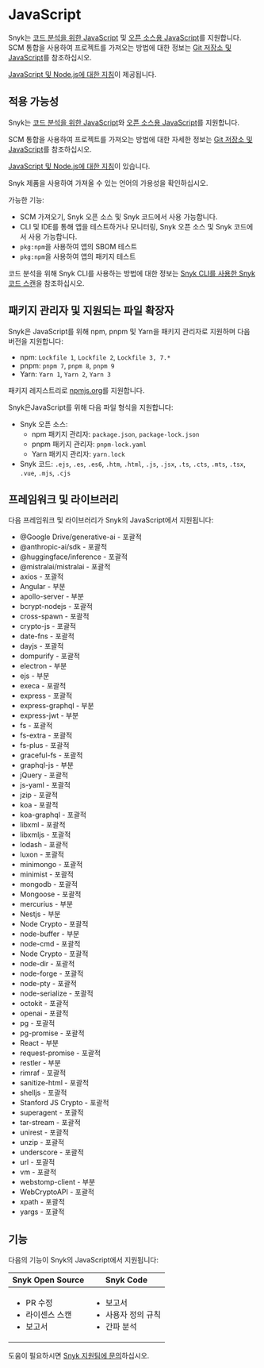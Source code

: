 # JavaScript

Snyk는 [코드 분석을 위한 JavaScript](javascript-for-code-analysis.md) 및 [오픈 소스용 JavaScript](javascript-for-open-source.md)를 지원합니다. SCM 통합을 사용하여 프로젝트를 가져오는 방법에 대한 정보는 [Git 저장소 및 JavaScript](git-repositories-and-javascript.md)를 참조하십시오.

[JavaScript 및 Node.js에 대한 지침](best-practices-for-javascript-and-node.js.md)이 제공됩니다.

## 적용 가능성

Snyk는 [코드 분석을 위한 JavaScript](javascript-for-code-analysis.md)와 [오픈 소스용 JavaScript](javascript-for-open-source.md)를 지원합니다.

SCM 통합을 사용하여 프로젝트를 가져오는 방법에 대한 자세한 정보는 [Git 저장소 및 JavaScript](git-repositories-and-javascript.md)를 참조하십시오.

[JavaScript 및 Node.js에 대한 지침](best-practices-for-javascript-and-node.js.md)이 있습니다.

Snyk 제품을 사용하여 가져올 수 있는 언어의 가용성을 확인하십시오.

가능한 기능:

* SCM 가져오기, Snyk 오픈 소스 및 Snyk 코드에서 사용 가능합니다.
* CLI 및 IDE를 통해 앱을 테스트하거나 모니터링, Snyk 오픈 소스 및 Snyk 코드에서 사용 가능합니다.
* `pkg:npm`을 사용하여 앱의 SBOM 테스트
* `pkg:npm`을 사용하여 앱의 패키지 테스트

코드 분석을 위해 Snyk CLI를 사용하는 방법에 대한 정보는 [Snyk CLI를 사용한 Snyk 코드 스캔](../../snyk-cli/scan-and-maintain-projects-using-the-cli/snyk-cli-for-snyk-code/)을 참조하십시오.

## 패키지 관리자 및 지원되는 파일 확장자

Snyk은 JavaScript를 위해 npm, pnpm 및 Yarn을 패키지 관리자로 지원하며 다음 버전을 지원합니다:

* npm: `Lockfile 1`, `Lockfile 2`, `Lockfile 3, 7.*`
* pnpm: `pnpm 7`, `pnpm 8`, `pnpm 9`
* Yarn: `Yarn 1`, `Yarn 2`, `Yarn 3`

패키지 레지스트리로 [npmjs.org](https://www.npmjs.org/)를 지원합니다.

Snyk은JavaScript를 위해 다음 파일 형식을 지원합니다:

* Snyk 오픈 소스:
  * npm 패키지 관리자: `package.json`, `package-lock.json`
  * pnpm 패키지 관리자: `pnpm-lock.yaml`
  * Yarn 패키지 관리자: `yarn.lock`
* Snyk 코드: `.ejs`, `.es`, `.es6`, `.htm`, `.html`, `.js`, `.jsx`, `.ts`, `.cts`, `.mts`, `.tsx`, `.vue`, `.mjs`, `.cjs`

## 프레임워크 및 라이브러리

다음 프레임워크 및 라이브러리가 Snyk의 JavaScript에서 지원됩니다:

* @Google Drive/generative-ai - 포괄적
* @anthropic-ai/sdk - 포괄적
* @huggingface/inference - 포괄적
* @mistralai/mistralai - 포괄적
* axios - 포괄적
* Angular - 부분
* apollo-server - 부분
* bcrypt-nodejs - 포괄적
* cross-spawn - 포괄적
* crypto-js - 포괄적
* date-fns - 포괄적
* dayjs - 포괄적
* dompurify - 포괄적
* electron - 부분
* ejs - 부분
* execa - 포괄적
* express - 포괄적
* express-graphql - 부분
* express-jwt - 부분
* fs - 포괄적
* fs-extra - 포괄적
* fs-plus - 포괄적
* graceful-fs - 포괄적
* graphql-js - 부분
* jQuery - 포괄적
* js-yaml - 포괄적
* jzip - 포괄적
* koa - 포괄적
* koa-graphql - 포괄적
* libxml - 포괄적
* libxmljs - 포괄적
* lodash - 포괄적
* luxon - 포괄적
* minimongo - 포괄적
* minimist - 포괄적
* mongodb - 포괄적
* Mongoose - 포괄적
* mercurius - 부분
* Nestjs - 부분
* Node Crypto - 포괄적
* node-buffer - 부분
* node-cmd - 포괄적
* Node Crypto - 포괄적
* node-dir - 포괄적
* node-forge - 포괄적
* node-pty - 포괄적
* node-serialize - 포괄적
* octokit - 포괄적
* openai - 포괄적
* pg - 포괄적
* pg-promise - 포괄적
* React - 부분
* request-promise - 포괄적
* restler - 부분
* rimraf - 포괄적
* sanitize-html - 포괄적
* shelljs - 포괄적
* Stanford JS Crypto - 포괄적
* superagent - 포괄적
* tar-stream - 포괄적
* unirest - 포괄적
* unzip - 포괄적
* underscore - 포괄적
* url - 포괄적
* vm - 포괄적
* webstomp-client - 부분
* WebCryptoAPI - 포괄적
* xpath - 포괄적
* yargs - 포괄적

## 기능

다음의 기능이 Snyk의 JavaScript에서 지원됩니다:

| Snyk Open Source                                    | Snyk Code                                             |
| --------------------------------------------------- | ----------------------------------------------------- |
| <ul><li>PR 수정</li><li>라이센스 스캔</li><li>보고서</li></ul> | <ul><li>보고서</li><li>사용자 정의 규칙</li><li>간파 분석</li></ul> |

도움이 필요하시면 [Snyk 지원팀에 문의](https://support.snyk.io)하십시오.
